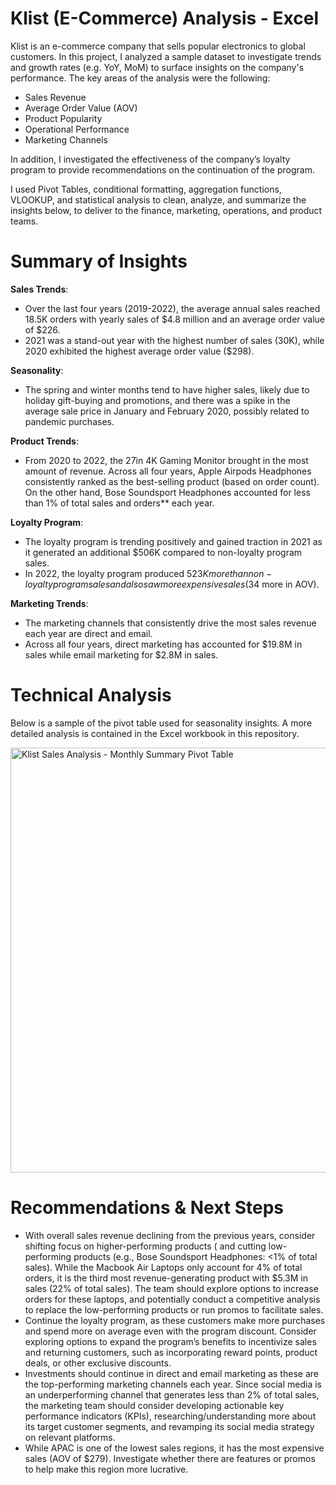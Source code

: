 # **Klist (E-Commerce) Analysis - Excel**

Klist is an e-commerce company that sells popular electronics to global customers. In this project, I analyzed a sample dataset to investigate trends and growth rates (e.g. YoY, MoM) to surface insights on the company's performance. The key areas of the analysis were the following: 

- Sales Revenue
- Average Order Value (AOV)
- Product Popularity
- Operational Performance
- Marketing Channels

In addition, I investigated the effectiveness of the company’s loyalty program to provide recommendations on the continuation of the program.

I used Pivot Tables, conditional formatting, aggregation functions, VLOOKUP, and statistical analysis to clean, analyze, and summarize the insights below, to deliver to the finance, marketing, operations, and product teams.

# **Summary of Insights**

**Sales Trends**: 
- Over the last four years (2019-2022), the average annual sales reached 18.5K orders with yearly sales of $4.8 million and an average order value of $226. 
- 2021 was a stand-out year with the highest number of sales (30K), while 2020 exhibited the highest average order value ($298). 

**Seasonality**:
- The spring and winter months tend to have higher sales, likely due to holiday gift-buying and promotions, and there was a spike in the average sale price in January and February 2020, possibly related to pandemic purchases.

**Product Trends**:
- From 2020 to 2022, the 27in 4K Gaming Monitor brought in the most amount of revenue. Across all four years, Apple Airpods Headphones consistently ranked as the best-selling product (based on order count). 
On the other hand, Bose Soundsport Headphones accounted for less than 1% of total sales and orders** each year. 

**Loyalty Program**:
- The loyalty program is trending positively and gained traction in 2021 as it generated an additional $506K compared to non-loyalty program sales. 
- In 2022, the loyalty program produced $523K more than non-loyalty program sales and also saw more expensive sales ($34 more in AOV).

**Marketing Trends**:
- The marketing channels that consistently drive the most sales revenue each year are direct and email. 
- Across all four years, direct marketing has accounted for $19.8M in sales while email marketing for $2.8M in sales.

# **Technical Analysis**
Below is a sample of the pivot table used for seasonality insights. A more detailed analysis is contained in the Excel workbook in this repository.

<img width="680" alt="Klist Sales Analysis - Monthly Summary Pivot Table" src="https://github.com/thisivlozano/klist-analysis-excel/assets/136519035/fc91f924-1e2a-4d5d-a518-0f14edbe5f83">

# **Recommendations & Next Steps**

- With overall sales revenue declining from the previous years, consider shifting focus on higher-performing products ( and cutting low-performing products (e.g., Bose Soundsport Headphones: <1% of total sales). While the Macbook Air Laptops only account for 4% of total orders, it is the third most revenue-generating product with $5.3M in sales (22% of total sales). The team should explore options to increase orders for these laptops, and potentially conduct a competitive analysis to replace the low-performing products or run promos to facilitate sales.
- Continue the loyalty program, as these customers make more purchases and spend more on average even with the program discount. Consider exploring options to expand the program’s benefits to incentivize sales and returning customers, such as incorporating reward points, product deals, or other exclusive discounts.
- Investments should continue in direct and email marketing as these are the top-performing marketing channels each year. Since social media is an underperforming channel that generates less than 2% of total sales, the marketing team should consider developing actionable key performance indicators (KPIs), researching/understanding more about its target customer segments, and revamping its social media strategy on relevant platforms.
- While APAC is one of the lowest sales regions, it has the most expensive sales (AOV of $279). Investigate whether there are features or promos to help make this region more lucrative.
